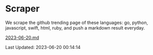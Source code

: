 # Scraper

We scrape the github trending page of these languages: go, python, javascript, swift, html, ruby, and push a markdown result everyday.

[2023-06-20.md](https://github.com/henson/Scraper/blob/master/2023-06-20.md)

Last Updated: 2023-06-20 00:14:14
